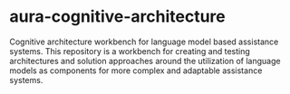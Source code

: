# aura-cognitive-architecture
Cognitive architecture workbench for language model based assistance systems. 
This repository is a workbench for creating and testing architectures and solution approaches around the utilization of language models as components for more complex and adaptable assistance systems.
